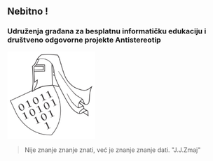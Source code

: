 ## Nebitno !

### Udruženja građana za besplatnu informatičku edukaciju i društveno odgovorne projekte Antistereotip

<p>
  <img src="https://github.com/antistereotip/antistereotip.github.io/blob/master/data/pics/antistereotiplogo.png" width="200"/>
</p>

> Nije znanje znanje znati, već je znanje znanje dati. "J.J.Zmaj"
